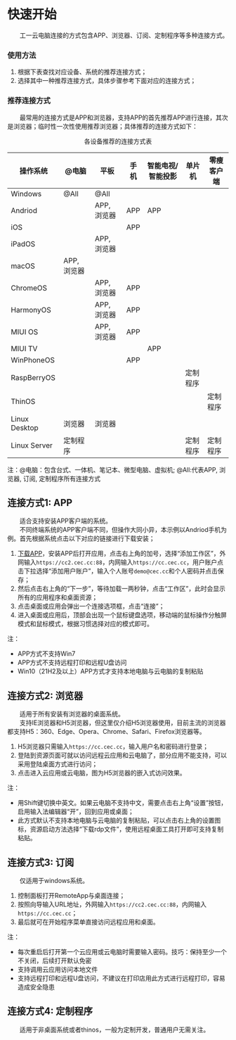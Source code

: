 # 快速开始

&emsp;&emsp;工一云电脑连接的方式包含APP、浏览器、订阅、定制程序等多种连接方式。
### 使用方法
1. 根据下表查找对应设备、系统的推荐连接方式；
2. 选择其中一种推荐连接方式，具体步骤参考下面对应的连接方式；

### 推荐连接方式
&emsp;&emsp;最常用的连接方式是APP和浏览器，支持APP的首先推荐APP进行连接，其次是浏览器；临时性一次性使用推荐浏览器；具体推荐的连接方式如下：

<div align="center">各设备推荐的连接方式表</div>

|操作系统       |@电脑                      |平板      |手机|智能电视/智能投影|单片机  |零瘦客户端|
|---------------|--------------------------------|----------|----|-------|-------|---------|
|Windows        |@All                    |@All      |   |       |          |       |
|Andriod        |                                |APP, 浏览器|APP|APP    |        |       |
|iOS            |                                |          |APP|        |        |       |
|iPadOS         |                                |APP, 浏览器|   |       |        |       |
|macOS          |APP, 浏览器                      |          |   |       |        |       |
|ChromeOS       |                                |APP, 浏览器|APP|        |        |       |
|HarmonyOS      |                                |APP, 浏览器|APP|        |        |       |
|MIUI OS       |                                |APP, 浏览器|APP|        |        |       |
|MIUI TV       |                                |           |   |APP       |        |       |
|WinPhoneOS     |                                |          |APP|         |        |       |
|RaspBerryOS    |                                |          |   |         |定制程序|       |
|ThinOS         |                                |           |  |         |       |定制程序|
|Linux Desktop  |浏览器                          |浏览器     |   |         |       |       |
|Linux Server   |定制程序                        |           |  |         |定制程序|定制程序|

注：@电脑：包含台式、一体机、笔记本、微型电脑、虚拟机;
@All:代表APP, 浏览器, 订阅, 定制程序所有连接方式
<!-- * Windows+台式/笔记本/微型电脑：浏览器、IE浏览器、订阅
* Andriod/HarmonyOS/iOS+手机：APP客户端
* Andriod/HarmonyOS/iPadOS/macOS/ChromeOS+平板/一体机/笔记本：APP客户端、浏览器
* Linux Desktop(RaspBerryOS, Ubuntu, Debian, Centos, Redhat...)+单片机/虚拟机/台式/笔记本/微型电脑：浏览器
* Linux Server(RaspBerryOS, Ubuntu, Debian, Centos, Redhat...)+单片机/虚拟机/台式/笔记本/微型电脑：定制程序
* ThinOS(Dell, HP...)+瘦客户端：定制程序 -->

## 连接方式1: APP
&emsp;&emsp;适合支持安装APP客户端的系统。  
&emsp;&emsp;不同终端系统的APP客户端不同，但操作大同小异，本示例以Andriod手机为例。首先根据系统点击以下对应的链接进行下载安装；
1. [下载APP](/download)，安装APP后打开应用，点击右上角的加号，选择“添加工作区”，外网输入`https://cc2.cec.cc:88`，内网输入`https://cc.cec.cc`，用户账户点击下拉选择“添加用户账户”，输入个人账号`demo@cec.cc`和个人密码并点击保存；
2. 然后点击右上角的“下一步”，等待加载一两秒钟，点击“工作区”，此时会显示所有的应用程序和桌面资源；
3. 点击桌面或应用会弹出一个连接选项框，点击“连接”；
4. 进入桌面或应用后，顶部会出现一个鼠标键盘选项，移动端的鼠标操作分触屏模式和鼠标模式，根据习惯选择对应的模式即可。

注：
* APP方式不支持Win7
* APP方式不支持远程打印和远程U盘访问
* Win10（21H2及以上）APP方式才支持本地电脑与云电脑的复制粘贴


## 连接方式2: 浏览器
&emsp;&emsp;适用于所有安装有浏览器的桌面系统。  
&emsp;&emsp;支持IE浏览器和H5浏览器，但这里仅介绍H5浏览器使用，目前主流的浏览器都支持H5：360、Edge、Opera、Chrome、Safari、Firefox浏览器等。
1. H5浏览器只需输入`https://cc.cec.cc`，输入用户名和密码进行登录；
2. 登陆到资源页面可就以访问远程云应用和云电脑了，部分应用不能支持，可以采用登陆桌面方式进行访问；
3. 点击进入云应用或云电脑，图为H5浏览器的嵌入式访问效果。

注：
* 用Shift键切换中英文。如果云电脑不支持中文，需要点击右上角“设置”按钮，启用输入法编辑器“开”，回到应用或桌面；
* 此方式默认不支持本地电脑与云电脑的复制粘贴，可以点击右上角的设置图标，资源启动方法选择“下载rdp文件”，使用远程桌面工具打开即可支持复制粘贴。

## 连接方式3: 订阅
&emsp;&emsp;仅适用于windows系统。  
1. 控制面板打开RemoteApp与桌面连接；
2. 按照向导输入URL地址，外网输入`https://cc2.cec.cc:88`，内网输入`https://cc.cec.cc`；
3. 最后就可在开始程序菜单直接访问远程应用和桌面。

注：
* 每次重启后打开第一个云应用或云电脑时需要输入密码。技巧：保持至少一个不关闭，后续打开默认免密
* 支持调用云应用访问本地文件
* 支持远程打印和远程U盘访问，不建议在打印店用此方式进行远程打印，容易造成安全隐患



<!-- ## 连接方式4: IE浏览器
&emsp;&emsp;适用于具有IE浏览器的windows系统。  
&emsp;&emsp;Windows终端可以通过IE浏览器连接，实际是系统自带了“远程桌面连接”APP客户端工具，通过浏览器调用工具打开远程应用或桌面。  
&emsp;&emsp;注意：WinXP和Win7在非局域网环境下并不支持IE浏览器方式连接，请参照H5浏览器。

1. 打开IE浏览器，地址栏输入`https://cc.cec.cc`，输入用户名和密码进行登录；
2. 首次登录会提示保存密码，点击“是”，方便下次登陆；
3. 首次登录还会提示是否运行加载项，点击“允许”，可以实现更佳访问云应用和云桌面体验；
4. 非同域中电脑首次打开会提示信任发布者提示，勾选“不再询问我是否从此发布者进行远程连接”，可获得更佳的单点访问体验。 -->

## 连接方式4: 定制程序
&emsp;&emsp;适用于非桌面系统或者thinos，一般为定制开发，普通用户无需关注。


